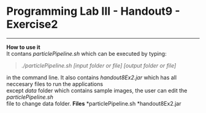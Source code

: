 # Programming Lab III - Handout9 - Exercise2 #
---------------------------------------------------
**How to use it**<br/>
It contans *particlePipeline.sh* which can be executed by typing:<br/>
>*./particlePipeline.sh [input folder or file] [output folder or file]*<br/>
>
in the command line.
It also contains *handout8Ex2.jar* which has all neccesary files to run the applications<br/>
except *data* folder which contains sample images, the user can edit the *particlePipeline.sh*<br/>
file to change data folder.
**Files**
*particlePipeline.sh
*handout8Ex2.jar

